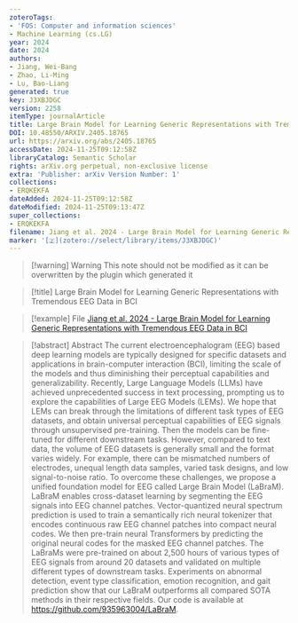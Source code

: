 ```yaml
---
zoteroTags:
- 'FOS: Computer and information sciences'
- Machine Learning (cs.LG)
year: 2024
date: 2024
authors:
- Jiang, Wei-Bang
- Zhao, Li-Ming
- Lu, Bao-Liang
generated: true
key: J3XBJDGC
version: 2258
itemType: journalArticle
title: Large Brain Model for Learning Generic Representations with Tremendous EEG Data in BCI
DOI: 10.48550/ARXIV.2405.18765
url: https://arxiv.org/abs/2405.18765
accessDate: 2024-11-25T09:12:58Z
libraryCatalog: Semantic Scholar
rights: arXiv.org perpetual, non-exclusive license
extra: 'Publisher: arXiv Version Number: 1'
collections:
- ERQKEKFA
dateAdded: 2024-11-25T09:12:58Z
dateModified: 2024-11-25T09:13:47Z
super_collections:
- ERQKEKFA
filename: Jiang et al. 2024 - Large Brain Model for Learning Generic Representations with Tremendous EEG Data in BCI
marker: '[🇿](zotero://select/library/items/J3XBJDGC)'
---
```



 > 
 > \[!warning\] Warning
 > This note should not be modified as it can be overwritten by the plugin which generated it

 > 
 > \[!title\] Large Brain Model for Learning Generic Representations with Tremendous EEG Data in BCI

 > 
 > \[!example\] File
 > [Jiang et al. 2024 - Large Brain Model for Learning Generic Representations with Tremendous EEG Data in BCI](Jiang%20et%20al.%202024%20-%20Large%20Brain%20Model%20for%20Learning%20Generic%20Representations%20with%20Tremendous%20EEG%20Data%20in%20BCI.pdf)

 > 
 > \[!abstract\] Abstract
 > The current electroencephalogram (EEG) based deep learning models are typically designed for specific datasets and applications in brain-computer interaction (BCI), limiting the scale of the models and thus diminishing their perceptual capabilities and generalizability. Recently, Large Language Models (LLMs) have achieved unprecedented success in text processing, prompting us to explore the capabilities of Large EEG Models (LEMs). We hope that LEMs can break through the limitations of different task types of EEG datasets, and obtain universal perceptual capabilities of EEG signals through unsupervised pre-training. Then the models can be fine-tuned for different downstream tasks. However, compared to text data, the volume of EEG datasets is generally small and the format varies widely. For example, there can be mismatched numbers of electrodes, unequal length data samples, varied task designs, and low signal-to-noise ratio. To overcome these challenges, we propose a unified foundation model for EEG called Large Brain Model (LaBraM). LaBraM enables cross-dataset learning by segmenting the EEG signals into EEG channel patches. Vector-quantized neural spectrum prediction is used to train a semantically rich neural tokenizer that encodes continuous raw EEG channel patches into compact neural codes. We then pre-train neural Transformers by predicting the original neural codes for the masked EEG channel patches. The LaBraMs were pre-trained on about 2,500 hours of various types of EEG signals from around 20 datasets and validated on multiple different types of downstream tasks. Experiments on abnormal detection, event type classification, emotion recognition, and gait prediction show that our LaBraM outperforms all compared SOTA methods in their respective fields. Our code is available at https://github.com/935963004/LaBraM.

